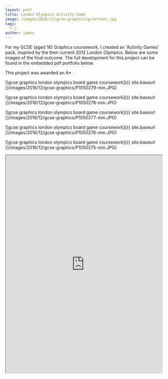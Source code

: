 ```yaml
---
layout: post
title: London Olympics Activity Game
image: /images/2016/12/gcse-graphics/gcsefront.jpg
tags:
  - 🎨
author: james
---
```


For my GCSE (aged 16) Graphics coursework, I created an 'Activity Games' pack, inspired by the then current 2012 London Olympics. Below are some images of the final outcome. The full development for this project can be found in the embedded pdf portfolio below.

This project was awarded an A*.

![gcse graphics london olympics board game coursework]({{ site.baseurl }}/images/2016/12/gcse-graphics/P1050279-min.JPG)

![gcse graphics london olympics board game coursework]({{ site.baseurl }}/images/2016/12/gcse-graphics/P1050278-min.JPG)

![gcse graphics london olympics board game coursework]({{ site.baseurl }}/images/2016/12/gcse-graphics/P1050277-min.JPG)

![gcse graphics london olympics board game coursework]({{ site.baseurl }}/images/2016/12/gcse-graphics/P1050276-min.JPG)

![gcse graphics london olympics board game coursework]({{ site.baseurl }}/images/2016/12/gcse-graphics/P1050275-min.JPG)

<iframe src="https://drive.google.com/file/d/17d4FsC6cPXRPQWonZs7Nn4_uBs0PTqUp/preview" width="100%" height="700"></iframe>
